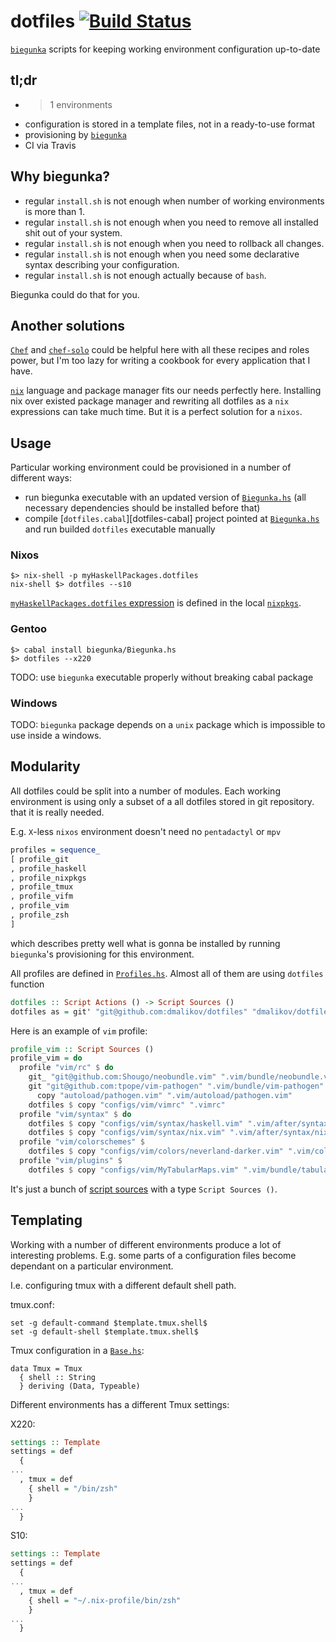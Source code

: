 # dotfiles [![Build Status](https://secure.travis-ci.org/dmalikov/dotfiles.png?branch=master)](http://travis-ci.org/dmalikov/dotfiles)

[`biegunka`][biegunka] scripts for keeping working environment configuration up-to-date

## tl;dr
- >1 environments
- configuration is stored in a template files, not in a ready-to-use format
- provisioning by [`biegunka`][biegunka]
- CI via Travis

## Why biegunka?
- regular `install.sh` is not enough when number of working environments is more than 1.
- regular `install.sh` is not enough when you need to remove all installed shit out of your system.
- regular `install.sh` is not enough when you need to rollback all changes.
- regular `install.sh` is not enough when you need some declarative syntax describing your configuration.
- regular `install.sh` is not enough actually because of `bash`.

Biegunka could do that for you.

## Another solutions

[`Chef`][chef] and [`chef-solo`][chef-solo] could be helpful here with all these recipes and roles power,
but I'm too lazy for writing a cookbook for every application that I have.

[`nix`][nix] language and package manager fits our needs perfectly here.
Installing nix over existed package manager and rewriting all dotfiles as a `nix` expressions can take much time.
But it is a perfect solution for a `nixos`.

## Usage

Particular working environment could be provisioned in a number of different ways:
- run biegunka executable with an updated version of [`Biegunka.hs`][biegunka-hs] (all necessary dependencies should be installed before that)
- compile [`dotfiles.cabal`][dotfiles-cabal] project pointed at [`Biegunka.hs`][biegunka-hs] and run builded `dotfiles` executable manually

### Nixos

```
$> nix-shell -p myHaskellPackages.dotfiles
nix-shell $> dotfiles --s10
```

[`myHaskellPackages.dotfiles` expression][dotfiles-nix] is defined in the local [`nixpkgs`][nixpkgs-config-nix].

### Gentoo

```
$> cabal install biegunka/Biegunka.hs
$> dotfiles --x220
```

TODO: use `biegunka` executable properly without breaking cabal package

### Windows
TODO: `biegunka` package depends on a `unix` package which is impossible to use inside a windows.

## Modularity
All dotfiles could be split into a number of modules. Each working environment is using only a subset of a all dotfiles stored in git repository.
that it is really needed.

E.g. `X`-less `nixos` environment doesn't need no `pentadactyl` or `mpv`

```haskell
profiles = sequence_
[ profile_git
, profile_haskell
, profile_nixpkgs
, profile_tmux
, profile_vifm
, profile_vim
, profile_zsh
]
```

which describes pretty well what is gonna be installed by running `biegunka`'s provisioning for this environment.

All profiles are defined in [`Profiles.hs`][profiles].  Almost all of them are using `dotfiles` function

```haskell
dotfiles :: Script Actions () -> Script Sources ()
dotfiles as = git' "git@github.com:dmalikov/dotfiles" "dmalikov/dotfiles" $ def & actions .~ as
```

Here is an example of `vim` profile:
```haskell
profile_vim :: Script Sources ()
profile_vim = do
  profile "vim/rc" $ do
    git_ "git@github.com:Shougo/neobundle.vim" ".vim/bundle/neobundle.vim"
    git "git@github.com:tpope/vim-pathogen" ".vim/bundle/vim-pathogen" $
      copy "autoload/pathogen.vim" ".vim/autoload/pathogen.vim"
    dotfiles $ copy "configs/vim/vimrc" ".vimrc"
  profile "vim/syntax" $ do
    dotfiles $ copy "configs/vim/syntax/haskell.vim" ".vim/after/syntax/haskell.vim"
    dotfiles $ copy "configs/vim/syntax/nix.vim" ".vim/after/syntax/nix.vim"
  profile "vim/colorschemes" $
    dotfiles $ copy "configs/vim/colors/neverland-darker.vim" ".vim/colors/neverland-darker.vim"
  profile "vim/plugins" $
    dotfiles $ copy "configs/vim/MyTabularMaps.vim" ".vim/bundle/tabular/after/plugin/MyTabularMaps.vim"
```

It's just a bunch of [script sources][biegunka-doc-script-sources] with a type `Script Sources ()`.

## Templating

Working with a number of different environments produce a lot of interesting problems. E.g. some parts
of a configuration files become dependant on a particular environment.

I.e. configuring tmux with a different default shell path.

tmux.conf:

```
set -g default-command $template.tmux.shell$
set -g default-shell $template.tmux.shell$
```

Tmux configuration in a [`Base.hs`][base-hs]:
```
data Tmux = Tmux
  { shell :: String
  } deriving (Data, Typeable)
```

Different environments has a different Tmux settings:

X220:
```haskell
settings :: Template
settings = def
  {
...
  , tmux = def
    { shell = "/bin/zsh"
    }
...
  }
```

S10:
```haskell
settings :: Template
settings = def
  {
...
  , tmux = def
    { shell = "~/.nix-profile/bin/zsh"
    }
...
  }
```

[biegunka-doc-script-sources]: http://biegunka.budueba.com/pages/script/actions.html
[biegunka-hs]:  https://github.com/dmalikov/dotfiles/blob/master/biegunka/Biegunka.hs
[biegunka]: https://github.com/biegunka
[chef-solo]: http://docs.opscode.com/chef_solo.html
[chef]: https://github.com/opscode/chef
[dotfiles-nix]: https://github.com/dmalikov/dotfiles/blob/master/nixpkgs/dotfiles/default.nix
[nix]: http://nixos.org/nix/manual/
[nixpkgs-config-nix]: https://github.com/dmalikov/dotfiles/blob/master/nixpkgs/config.nix
[profiles]: https://github.com/dmalikov/dotfiles/blob/master/biegunka/Profiles.hs
[base-hs]: https://github.com/dmalikov/dotfiles/blob/master/biegunka/Environment/Base.hs
